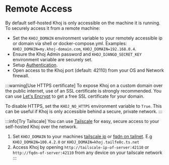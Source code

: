 # Remote Access

By default self-hosted Khoj is only accessible on the machine it is running. To securely access it from a remote machine:
- Set the `KHOJ_DOMAIN` environment variable to your remotely accessible ip or domain via shell or docker-compose.yml.
  Examples: `KHOJ_DOMAIN=my.khoj-domain.com`, `KHOJ_DOMAIN=192.168.0.4`.
- Ensure the Khoj Admin password and `KHOJ_DJANGO_SECRET_KEY` environment variable are securely set.
- Setup [Authentication](/advanced/authentication).
- Open access to the Khoj port (default: 42110) from your OS and Network firewall.

:::warning[Use HTTPS certificate]
To expose Khoj on a custom domain over the public internet, use of an SSL certificate is strongly recommended. You can use [Let's Encrypt](https://letsencrypt.org/) to get a free SSL certificate for your domain.

To disable HTTPS, set the `KHOJ_NO_HTTPS` environment variable to `True`. This can be useful if Khoj is only accessible behind a secure, private network.
:::

:::info[Try Tailscale]
You can use [Tailscale](https://tailscale.com/) for easy, secure access to your self-hosted Khoj over the network.
1. Set `KHOJ_DOMAIN` to your machines [tailscale ip](https://tailscale.com/kb/1452/connect-to-devices#identify-your-devices) or [fqdn on tailnet](https://tailscale.com/kb/1081/magicdns#fully-qualified-domain-names-vs-machine-names). E.g `KHOJ_DOMAIN=100.4.2.0` or `KHOJ_DOMAIN=khoj.tailfe8c.ts.net`
2. Access Khoj by opening `http://tailscale-ip-of-server:42110` or `http://fqdn-of-server:42110` from any device on your tailscale network
:::
